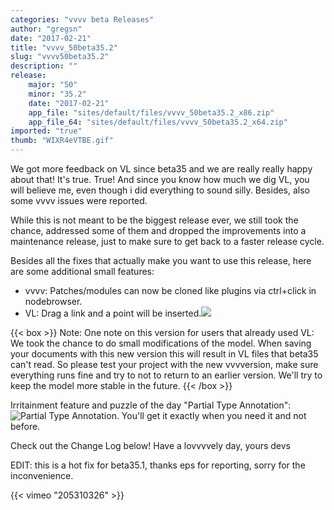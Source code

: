 ```yaml
---
categories: "vvvv beta Releases"
author: "gregsn"
date: "2017-02-21"
title: "vvvv_50beta35.2"
slug: "vvvv50beta35.2"
description: ""
release: 
    major: "50"
    minor: "35.2"
    date: "2017-02-21"
    app_file: "sites/default/files/vvvv_50beta35.2_x86.zip"
    app_file_64: "sites/default/files/vvvv_50beta35.2_x64.zip"
imported: "true"
thumb: "WIXR4eVTBE.gif"
---
```



We got more feedback on VL since beta35 and we are really really happy about that! It's true. True! 
And since you know how much we dig VL, you will believe me, even though i did everything to sound silly. Besides, also some vvvv issues were reported.

While this is not meant to be the biggest release ever, we still took the chance, addressed some of them and dropped the improvements into a maintenance release, just to make sure to get back to a faster release cycle. 

<!--{SPLIT()}-->

Besides all the fixes that actually make you want to use this release, here are some additional small features:

* vvvv: Patches/modules can now be cloned like plugins via ctrl+click in nodebrowser.
* VL: Drag a link and a point will be inserted.<!--~~~-->![](WIXR4eVTBE.gif)
<!--{SPLIT}-->

{{< box >}}
Note:
One note on this version for users that already used VL: We took the chance to do small modifications of the model. When saving your documents with this new version this will result in VL files that beta35 can't read. So please test your project with the new vvvversion, make sure everything runs fine and try to not to return to an earlier version. We'll try to keep the model more stable in the future.
{{< /box >}}

Irritainment feature and puzzle of the day "Partial Type Annotation":
![Partial Type Annotation. You'll get it exactly when you need it and not before.](type-annotation-and-cat.jpg) 


Check out the Change Log below!
Have a lovvvvely day, yours devs

EDIT: this is a hot fix for beta35.1, thanks eps for reporting, sorry for the inconvenience.

{{< vimeo "205310326" >}}